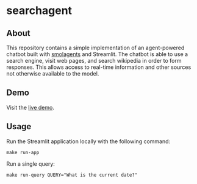 # searchagent
## About
This repository contains a simple implementation of an agent-powered chatbot built with [smolagents](https://github.com/huggingface/smolagents) and Streamlit. The chatbot is able to use a search engine, visit web pages, and search wikipedia in order to form responses. This allows access to real-time information and other sources not otherwise available to the model.

## Demo
Visit the [live demo](https://searchagent-nwhdu8lhjjfqzyrejenfe2.streamlit.app/). 

## Usage
Run the Streamlit application locally with the following command:
```
make run-app
```

Run a single query:
```
make run-query QUERY="What is the current date?"
```